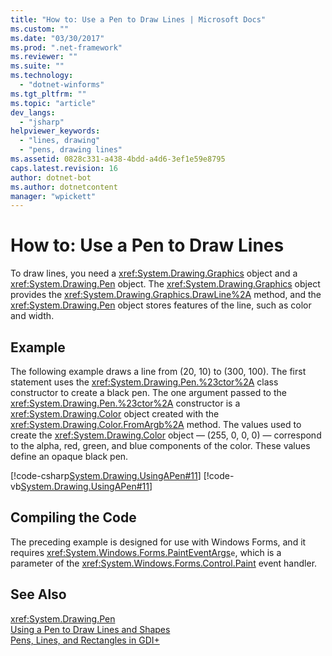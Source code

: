 ```yaml
---
title: "How to: Use a Pen to Draw Lines | Microsoft Docs"
ms.custom: ""
ms.date: "03/30/2017"
ms.prod: ".net-framework"
ms.reviewer: ""
ms.suite: ""
ms.technology: 
  - "dotnet-winforms"
ms.tgt_pltfrm: ""
ms.topic: "article"
dev_langs: 
  - "jsharp"
helpviewer_keywords: 
  - "lines, drawing"
  - "pens, drawing lines"
ms.assetid: 0828c331-a438-4bdd-a4d6-3ef1e59e8795
caps.latest.revision: 16
author: dotnet-bot
ms.author: dotnetcontent
manager: "wpickett"
---
```

# How to: Use a Pen to Draw Lines
To draw lines, you need a <xref:System.Drawing.Graphics> object and a <xref:System.Drawing.Pen> object. The <xref:System.Drawing.Graphics> object provides the <xref:System.Drawing.Graphics.DrawLine%2A> method, and the <xref:System.Drawing.Pen> object stores features of the line, such as color and width.  
  
## Example  
 The following example draws a line from (20, 10) to (300, 100). The first statement uses the <xref:System.Drawing.Pen.%23ctor%2A> class constructor to create a black pen. The one argument passed to the <xref:System.Drawing.Pen.%23ctor%2A> constructor is a <xref:System.Drawing.Color> object created with the <xref:System.Drawing.Color.FromArgb%2A> method. The values used to create the <xref:System.Drawing.Color> object — (255, 0, 0, 0) — correspond to the alpha, red, green, and blue components of the color. These values define an opaque black pen.  
  
 [!code-csharp[System.Drawing.UsingAPen#11](../../../../samples/snippets/csharp/VS_Snippets_Winforms/System.Drawing.UsingAPen/CS/Class1.cs#11)]
 [!code-vb[System.Drawing.UsingAPen#11](../../../../samples/snippets/visualbasic/VS_Snippets_Winforms/System.Drawing.UsingAPen/VB/Class1.vb#11)]  
  
## Compiling the Code  
 The preceding example is designed for use with Windows Forms, and it requires <xref:System.Windows.Forms.PaintEventArgs>`e`, which is a parameter of the <xref:System.Windows.Forms.Control.Paint> event handler.  
  
## See Also  
 <xref:System.Drawing.Pen>   
 [Using a Pen to Draw Lines and Shapes](../../../../docs/framework/winforms/advanced/using-a-pen-to-draw-lines-and-shapes.md)   
 [Pens, Lines, and Rectangles in GDI+](../../../../docs/framework/winforms/advanced/pens-lines-and-rectangles-in-gdi.md)